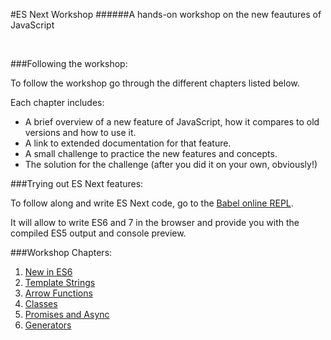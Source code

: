 #ES Next Workshop
######A hands-on workshop on the new feautures of JavaScript

<br/>

###Following the workshop:

To follow the workshop go through the different chapters listed below.

Each chapter includes:
- A brief overview of a new feature of JavaScript, how it compares to old versions and how to use it.
- A link to extended documentation for that feature.
- A small challenge to practice the new features and concepts.
- The solution for the challenge (after you did it on your own, obviously!)


###Trying out ES Next features:

To follow along and write ES Next code, go to the [Babel online REPL](https://babeljs.io/repl/#?evaluate=true&lineWrap=false&presets=es2015%2Creact%2Cstage-0%2Cstage-1%2Cstage-2%2Cstage-3).

It will allow to write ES6 and 7 in the browser and provide you with the compiled ES5 output and console preview.

###Workshop Chapters:
1. [New in ES6](https://github.com/BarakChamo/es-next-workshop/tree/master/chapters/1-new-in-es6)
2. [Template Strings](https://github.com/BarakChamo/es-next-workshop/tree/master/chapters/2-template-strings)
3. [Arrow Functions](https://github.com/BarakChamo/es-next-workshop/tree/master/chapters/3-arrow-functions)
4. [Classes](https://github.com/BarakChamo/es-next-workshop/tree/master/chapters/4-classes)
5. [Promises and Async](https://github.com/BarakChamo/es-next-workshop/tree/master/chapters/5-promises)
6. [Generators](https://github.com/BarakChamo/es-next-workshop/tree/master/chapters/6-generators)


